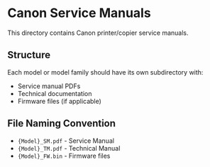 # Canon Service Manuals

This directory contains Canon printer/copier service manuals.

## Structure
Each model or model family should have its own subdirectory with:
- Service manual PDFs
- Technical documentation
- Firmware files (if applicable)

## File Naming Convention
- `{Model}_SM.pdf` - Service Manual
- `{Model}_TM.pdf` - Technical Manual
- `{Model}_FW.bin` - Firmware files